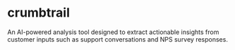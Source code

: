 # crumbtrail
An AI-powered analysis tool designed to extract actionable insights from customer inputs such as support conversations and NPS survey responses.
